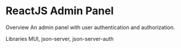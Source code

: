 # ReactJS Admin Panel

Overview
An admin panel with user authentication and authorization.

Libraries
MUI, json-server, json-server-auth
